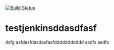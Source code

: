[![Build Status](https://52.170.5.76/badge/icon?job=myfirstjob)](https://52.170.5.76/job/myfirstjob/)

# testjenkinsddasdfasf

dsfg
asfdasfdasdasfasfddddddddddd
sadfs
asdfs

